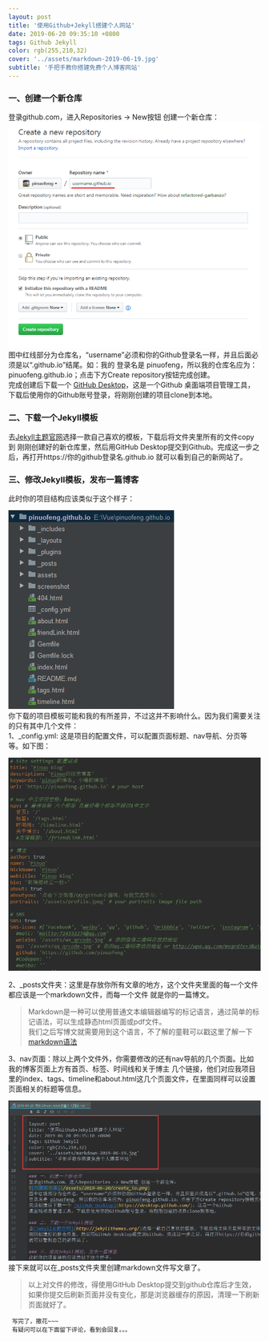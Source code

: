 ```yaml
---
layout: post
title: '使用Github+Jekyll搭建个人网站'
date: 2019-06-20 09:35:10 +0800
tags: Github Jekyll
color: rgb(255,210,32)
cover: '../assets/markdown-2019-06-19.jpg'
subtitle: '手把手教你搭建免费个人博客网站'
---
```


### 一、创建一个新仓库 
登录github.com，进入Repositories -> New按钮 创建一个新仓库：     
![创建新仓库](/assets/2019-06-20/create_io.png)    
图中红线部分为仓库名，“username”必须和你的Github登录名一样，并且后面必须是以“.github.io”结尾。如：我的
登录名是 pinuofeng，所以我的仓库名应为：pinuofeng.github.io；点击下方Create repository按钮完成创建。    
完成创建后下载一个 [GitHub Desktop](https://desktop.github.com/)，这是一个Github
桌面端项目管理工具，下载后使用你的Github账号登录，将刚刚创建的项目clone到本地。    

### 二、下载一个Jekyll模板
去[Jekyll主题官网](http://jekyllthemes.org/)选择一款自己喜欢的模板，下载后将文件夹里所有的文件copy到
刚刚创建好的新仓库里，然后用GitHub Desktop提交到Github。完成这一步之后，再打开https://你的github登录名.github.io
就可以看到自己的新网站了。

### 三、修改Jekyll模板，发布一篇博客
此时你的项目结构应该类似于这个样子：     

![项目结构](/assets/2019-06-20/project_dir.png)      
你下载的项目模板可能和我的有所差异，不过这并不影响什么。因为我们需要关注的只有其中几个文件：       
1、_config.yml: 这是项目的配置文件，可以配置页面标题、nav导航、分页等等。如下图：    
  
![配置文件](/assets/2019-06-20/io_config.png)        

2、_posts文件夹：这里是存放你所有文章的地方，这个文件夹里面的每一个文件都应该是一个markdown文件，而每一个文件
就是你的一篇博文。    
>Markdown是一种可以使用普通文本编辑器编写的标记语言，通过简单的标记语法，可以生成静态html页面或pdf文件。     
我们之后写博文就需要用到这个语言，不了解的童鞋可以戳这里了解一下[markdown语法](https://www.jianshu.com/p/f3147a804368)    

3、nav页面：除以上两个文件外，你需要修改的还有nav导航的几个页面。比如我的博客页面上方有首页、标签、时间线和关于博主
几个链接，他们对应我项目里的index、tags、timeline和about.html这几个页面文件，在里面同样可以设置页面相关的标题等信息。    

![项目结构](/assets/2019-06-20/page_config.png)      
接下来就可以在_posts文件夹里创建markdown文件写文章了。

>以上对文件的修改，得使用GitHub Desktop提交到github仓库后才生效，如果你提交后刷新页面并没有变化，那是浏览器缓存的原因，清理一下刷新页面就好了。     


     写完了，撒花~~~     
     有疑问可以在下面留下评论，看到会回复。。。     
     
